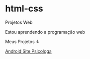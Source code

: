 # html-css
 Projetos Web

 Estou aprendendo a programação web 

 Meus Projetos ↓

 <a href="https://brunomartins95.github.io/html-css/Android/android.html"> Android </a>
 <a href="https://brunomartins95.github.io/html-css/SitePsi/index.html"> Site Psicologa </a>
